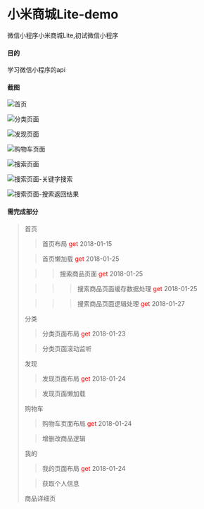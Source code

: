 # 小米商城Lite-demo
微信小程序小米商城Lite,初试微信小程序

#### 目的
学习微信小程序的api

#### 截图

![首页](https://github.com/lxs24sxl/readme_add_pic/raw/master/images/wxproject_mi/index.png)

![分类页面](https://github.com/lxs24sxl/readme_add_pic/raw/master/images/wxproject_mi/category.png)

![发现页面](https://github.com/lxs24sxl/readme_add_pic/raw/master/images/wxproject_mi/discovery.png)

![购物车页面](https://github.com/lxs24sxl/readme_add_pic/raw/master/images/wxproject_mi/cart.png)

![搜索页面](https://github.com/lxs24sxl/readme_add_pic/raw/master/images/wxproject_mi/search.png)

![搜索页面-关键字搜索](https://github.com/lxs24sxl/readme_add_pic/raw/master/images/wxproject_mi/search_key.png)

![搜索页面-搜索返回结果](https://github.com/lxs24sxl/readme_add_pic/raw/master/images/wxproject_mi/search_ret.png)


#### 需完成部分

> 首页
> > 首页布局 <font color=red>get</font> 2018-01-15
>
> > 首页懒加载 <font color=red>get</font> 2018-01-25
>
> > > 搜索商品页面 <font color=red>get</font> 2018-01-25
>
> > > > 搜索商品页面缓存数据处理 <font color=red>get</font> 2018-01-25
>
> > > > 搜索商品页面逻辑处理 <font color=red>get</font> 2018-01-27
>
> 分类
> > 分类页面布局 <font color=red>get</font> 2018-01-23
> 
> > 分类页面滚动监听
>
> 发现
> > 发现页面布局 <font color=red>get</font> 2018-01-24
>
> > 发现页面懒加载 
> 
> 购物车
> > 购物车页面布局 <font color=red>get</font> 2018-01-24
>
> > 增删改商品逻辑
> 
> 我的
> > 我的页面布局 <font color=red>get</font> 2018-01-24
> 
> > 获取个人信息
>
> 商品详细页
> 
